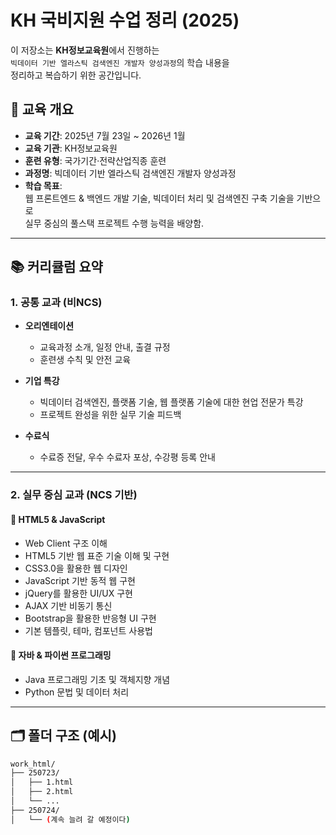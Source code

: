 # KH 국비지원 수업 정리 (2025)

이 저장소는 **KH정보교육원**에서 진행하는  
`빅데이터 기반 엘라스틱 검색엔진 개발자 양성과정`의 학습 내용을  
정리하고 복습하기 위한 공간입니다.

## 📅 교육 개요

- **교육 기간**: 2025년 7월 23일 ~ 2026년 1월
- **교육 기관**: KH정보교육원
- **훈련 유형**: 국가기간·전략산업직종 훈련
- **과정명**: 빅데이터 기반 엘라스틱 검색엔진 개발자 양성과정
- **학습 목표**:  
  웹 프론트엔드 & 백엔드 개발 기술, 빅데이터 처리 및 검색엔진 구축 기술을 기반으로  
  실무 중심의 풀스택 프로젝트 수행 능력을 배양함.

---

## 📚 커리큘럼 요약

### 1. 공통 교과 (비NCS)
- **오리엔테이션**
  - 교육과정 소개, 일정 안내, 출결 규정
  - 훈련생 수칙 및 안전 교육
- **기업 특강**
  - 빅데이터 검색엔진, 플랫폼 기술, 웹 플랫폼 기술에 대한 현업 전문가 특강
  - 프로젝트 완성을 위한 실무 기술 피드백

- **수료식**
  - 수료증 전달, 우수 수료자 포상, 수강평 등록 안내

---

### 2. 실무 중심 교과 (NCS 기반)

#### 🔸 HTML5 & JavaScript
- Web Client 구조 이해
- HTML5 기반 웹 표준 기술 이해 및 구현
- CSS3.0을 활용한 웹 디자인
- JavaScript 기반 동적 웹 구현
- jQuery를 활용한 UI/UX 구현
- AJAX 기반 비동기 통신
- Bootstrap을 활용한 반응형 UI 구현
- 기본 템플릿, 테마, 컴포넌트 사용법

#### 🔸 자바 & 파이썬 프로그래밍
- Java 프로그래밍 기초 및 객체지향 개념
- Python 문법 및 데이터 처리

---

## 🗂️ 폴더 구조 (예시)

```bash
work_html/
├── 250723/
│   ├── 1.html
│   ├── 2.html
│   └── ...
├── 250724/
│   └── (계속 늘려 갈 예정이다)
